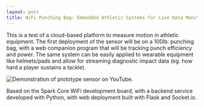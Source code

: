 ```yaml
---
layout: post
title: WiFi Punching Bag: Embedded Athletic Systems for Live Data Monitoring
---
```


This is a test of a cloud-based platform to measure motion in athletic equipment. The first deployment of the sensor will be on a 100lb. punching bag, with a web companion program that will be tracking punch efficiency and power. The same system can be easily applied to wearable equipment like helmets/pads and allow for streaming diagnostic impact data (eg. how hard a player sustains a tackle).

![Demonstration of prototype sensor on YouTube.](2015-04-22-wifi-punching-bag.png "Demonstration of prototype sensor on YouTube.")

Based on the Spark Core WiFi development board, with a backend service developed with Python, with web deployment built with Flask and Socket.io.